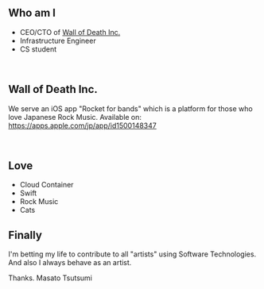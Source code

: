 ## Who am I

- CEO/CTO of [Wall of Death Inc.](https://wall-of-death.com)
- Infrastructure Engineer
- CS student

<br>

## Wall of Death Inc.

We serve an iOS app "Rocket for bands" which is a platform for those who love Japanese Rock Music.
Available on: https://apps.apple.com/jp/app/id1500148347

<br>

## Love

- Cloud Container
- Swift
- Rock Music
- Cats

## Finally

I'm betting my life to contribute to all "artists" using Software Technologies.
And also I always behave as an artist.

Thanks.
Masato Tsutsumi
